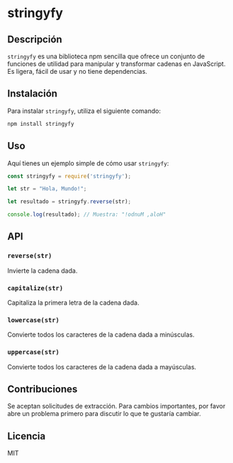# stringyfy

## Descripción

`stringyfy` es una biblioteca npm sencilla que ofrece un conjunto de funciones de utilidad para manipular y transformar cadenas en JavaScript. Es ligera, fácil de usar y no tiene dependencias.

## Instalación

Para instalar `stringyfy`, utiliza el siguiente comando:

```bash
npm install stringyfy
```

## Uso

Aquí tienes un ejemplo simple de cómo usar `stringyfy`:

```javascript
const stringyfy = require('stringyfy');

let str = "Hola, Mundo!";

let resultado = stringyfy.reverse(str);

console.log(resultado); // Muestra: "!odnuM ,aloH"
```

## API

### `reverse(str)`

Invierte la cadena dada.

### `capitalize(str)`

Capitaliza la primera letra de la cadena dada.

### `lowercase(str)`

Convierte todos los caracteres de la cadena dada a minúsculas.

### `uppercase(str)`

Convierte todos los caracteres de la cadena dada a mayúsculas.

## Contribuciones

Se aceptan solicitudes de extracción. Para cambios importantes, por favor abre un problema primero para discutir lo que te gustaría cambiar.

## Licencia

MIT
